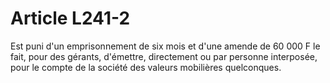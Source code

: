 # Article L241-2

Est puni d'un emprisonnement de six mois et d'une amende de 60 000 F le fait, pour des gérants, d'émettre, directement ou par personne interposée, pour le compte de la société des valeurs mobilières quelconques.